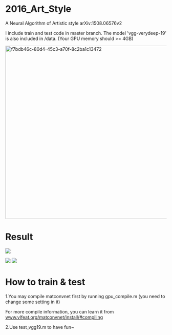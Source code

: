 # 2016_Art_Style
A Neural Algorithm of Artistic style arXiv:1508.06576v2

I include train and test code in master branch.
The model 'vgg-verydeep-19' is also included in /data.
(Your GPU memory should >= 4GB)

<img width="540" alt="f7bdb46c-80d4-45c3-a70f-8c2ba1c13472" src="https://cloud.githubusercontent.com/assets/8390471/14660630/a353b504-06d9-11e6-899c-a811413a2b53.png">

# Result
![](https://github.com/layumi/2016_Artist_Style/blob/master/4.jpg)
 
![](https://github.com/layumi/2016_Artist_Style/blob/master/1.jpg) 
![](https://github.com/layumi/2016_Artist_Style/blob/master/demo.jpg) 


# How to train & test
1.You may compile matconvnet first by running gpu_compile.m  (you need to change some setting in it)

For more compile information, you can learn it from www.vlfeat.org/matconvnet/install/#compiling

2.Use test_vgg19.m to have fun~
